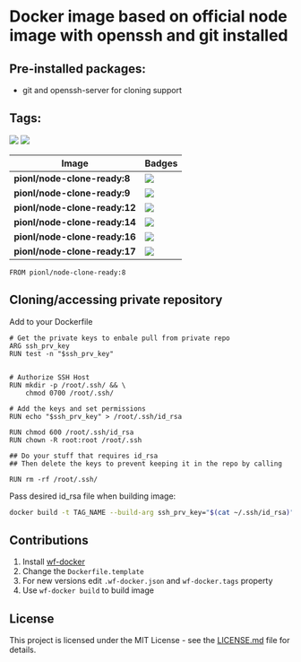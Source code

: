 # Docker image based on official node image with openssh and git installed

## Pre-installed packages:

- git and openssh-server for cloning support

## Tags:

![](https://img.shields.io/docker/pulls/pionl/node-clone-ready?style=flat-square) ![](https://img.shields.io/docker/stars/pionl/node-clone-ready?style=flat-square)

Image | Badges
 --- | ---
**pionl/node-clone-ready:8** | ![](https://img.shields.io/docker/image-size/pionl/node-clone-ready/8?style=flat-square)
**pionl/node-clone-ready:9** | ![](https://img.shields.io/docker/image-size/pionl/node-clone-ready/9?style=flat-square)
**pionl/node-clone-ready:12** | ![](https://img.shields.io/docker/image-size/pionl/node-clone-ready/12?style=flat-square)
**pionl/node-clone-ready:14** | ![](https://img.shields.io/docker/image-size/pionl/node-clone-ready/14?style=flat-square)
**pionl/node-clone-ready:16** | ![](https://img.shields.io/docker/image-size/pionl/node-clone-ready/16?style=flat-square)
**pionl/node-clone-ready:17** | ![](https://img.shields.io/docker/image-size/pionl/node-clone-ready/17?style=flat-square)


```docker
FROM pionl/node-clone-ready:8
```

## Cloning/accessing private repository

Add to your Dockerfile

```docker
# Get the private keys to enbale pull from private repo
ARG ssh_prv_key
RUN test -n "$ssh_prv_key"


# Authorize SSH Host
RUN mkdir -p /root/.ssh/ && \
    chmod 0700 /root/.ssh/

# Add the keys and set permissions
RUN echo "$ssh_prv_key" > /root/.ssh/id_rsa

RUN chmod 600 /root/.ssh/id_rsa
RUN chown -R root:root /root/.ssh

## Do your stuff that requires id_rsa
## Then delete the keys to prevent keeping it in the repo by calling

RUN rm -rf /root/.ssh/
```

Pass desired id_rsa file when building image:

```bash
docker build -t TAG_NAME --build-arg ssh_prv_key="$(cat ~/.ssh/id_rsa)"
```

## Contributions

1. Install [wf-docker](https://github.com/wrk-flow/wf-docker)
2. Change the `Dockerfile.template`
3. For new versions edit `.wf-docker.json` and `wf-docker.tags` property
4. Use `wf-docker build` to build image

## License

This project is licensed under the MIT License - see the [LICENSE.md](LICENSE.md) file for details.
